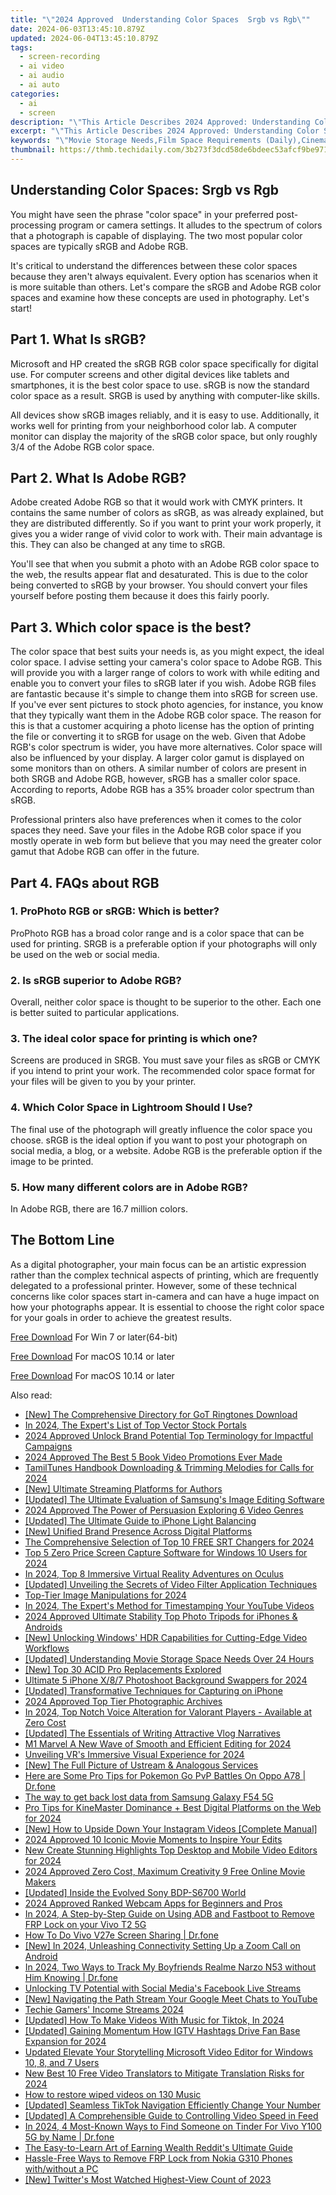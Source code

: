 ```yaml
---
title: "\"2024 Approved  Understanding Color Spaces  Srgb vs Rgb\""
date: 2024-06-03T13:45:10.879Z
updated: 2024-06-04T13:45:10.879Z
tags: 
  - screen-recording
  - ai video
  - ai audio
  - ai auto
categories: 
  - ai
  - screen
description: "\"This Article Describes 2024 Approved: Understanding Color Spaces: Srgb vs Rgb\""
excerpt: "\"This Article Describes 2024 Approved: Understanding Color Spaces: Srgb vs Rgb\""
keywords: "\"Movie Storage Needs,Film Space Requirements (Daily),Cinematographic Storage (Hourly),Films Warehouse Demand (Round-the-Clock),Storage for Films (per Day),24H Movie Space Utilization,Hourly Film Storage Assessment\""
thumbnail: https://thmb.techidaily.com/3b273f3dcd58de6bdeec53afcf9be971cffb1887a1cf9aa58c2806ddb93b59d9.jpg
---
```


## Understanding Color Spaces: Srgb vs Rgb

You might have seen the phrase "color space" in your preferred post-processing program or camera settings. It alludes to the spectrum of colors that a photograph is capable of displaying. The two most popular color spaces are typically sRGB and Adobe RGB.

It's critical to understand the differences between these color spaces because they aren't always equivalent. Every option has scenarios when it is more suitable than others. Let's compare the sRGB and Adobe RGB color spaces and examine how these concepts are used in photography. Let's start!

## Part 1\. What Is sRGB?

Microsoft and HP created the sRGB RGB color space specifically for digital use. For computer screens and other digital devices like tablets and smartphones, it is the best color space to use. sRGB is now the standard color space as a result. SRGB is used by anything with computer-like skills.

All devices show sRGB images reliably, and it is easy to use. Additionally, it works well for printing from your neighborhood color lab. A computer monitor can display the majority of the sRGB color space, but only roughly 3/4 of the Adobe RGB color space.

## Part 2\. What Is Adobe RGB?

Adobe created Adobe RGB so that it would work with CMYK printers. It contains the same number of colors as sRGB, as was already explained, but they are distributed differently. So if you want to print your work properly, it gives you a wider range of vivid color to work with. Their main advantage is this. They can also be changed at any time to sRGB.

You'll see that when you submit a photo with an Adobe RGB color space to the web, the results appear flat and desaturated. This is due to the color being converted to sRGB by your browser. You should convert your files yourself before posting them because it does this fairly poorly.

## Part 3\. Which color space is the best?

The color space that best suits your needs is, as you might expect, the ideal color space. I advise setting your camera's color space to Adobe RGB. This will provide you with a larger range of colors to work with while editing and enable you to convert your files to sRGB later if you wish. Adobe RGB files are fantastic because it's simple to change them into sRGB for screen use. If you've ever sent pictures to stock photo agencies, for instance, you know that they typically want them in the Adobe RGB color space. The reason for this is that a customer acquiring a photo license has the option of printing the file or converting it to sRGB for usage on the web. Given that Adobe RGB's color spectrum is wider, you have more alternatives. Color space will also be influenced by your display. A larger color gamut is displayed on some monitors than on others. A similar number of colors are present in both SRGB and Adobe RGB, however, sRGB has a smaller color space. According to reports, Adobe RGB has a 35% broader color spectrum than sRGB.

Professional printers also have preferences when it comes to the color spaces they need. Save your files in the Adobe RGB color space if you mostly operate in web form but believe that you may need the greater color gamut that Adobe RGB can offer in the future.

## Part 4\. FAQs about RGB

### 1\. ProPhoto RGB or sRGB: Which is better?

ProPhoto RGB has a broad color range and is a color space that can be used for printing. SRGB is a preferable option if your photographs will only be used on the web or social media.

### 2\. Is sRGB superior to Adobe RGB?

Overall, neither color space is thought to be superior to the other. Each one is better suited to particular applications.

### 3\. The ideal color space for printing is which one?

Screens are produced in SRGB. You must save your files as sRGB or CMYK if you intend to print your work. The recommended color space format for your files will be given to you by your printer.

### 4\. Which Color Space in Lightroom Should I Use?

The final use of the photograph will greatly influence the color space you choose. sRGB is the ideal option if you want to post your photograph on social media, a blog, or a website. Adobe RGB is the preferable option if the image to be printed.

### 5\. How many different colors are in Adobe RGB?

In Adobe RGB, there are 16.7 million colors.

## The Bottom Line

As a digital photographer, your main focus can be an artistic expression rather than the complex technical aspects of printing, which are frequently delegated to a professional printer. However, some of these technical concerns like color spaces start in-camera and can have a huge impact on how your photographs appear. It is essential to choose the right color space for your goals in order to achieve the greatest results.

[Free Download](https://tools.techidaily.com/wondershare/filmora/download/) For Win 7 or later(64-bit)

[Free Download](https://tools.techidaily.com/wondershare/filmora/download/) For macOS 10.14 or later

[Free Download](https://tools.techidaily.com/wondershare/filmora/download/) For macOS 10.14 or later

<ins class="adsbygoogle"
     style="display:block"
     data-ad-format="autorelaxed"
     data-ad-client="ca-pub-7571918770474297"
     data-ad-slot="1223367746"></ins>

<ins class="adsbygoogle"
     style="display:block"
     data-ad-format="autorelaxed"
     data-ad-client="ca-pub-7571918770474297"
     data-ad-slot="1223367746"></ins>



<ins class="adsbygoogle"
     style="display:block"
     data-ad-client="ca-pub-7571918770474297"
     data-ad-slot="8358498916"
     data-ad-format="auto"
     data-full-width-responsive="true"></ins>




<span class="atpl-alsoreadstyle">Also read:</span>
<div><ul>
<li><a href="https://some-tips.techidaily.com/new-the-comprehensive-directory-for-got-ringtones-download/"><u>[New] The Comprehensive Directory for GoT Ringtones Download</u></a></li>
<li><a href="https://some-tips.techidaily.com/in-2024-the-experts-list-of-top-vector-stock-portals/"><u>In 2024, The Expert's List of Top Vector Stock Portals</u></a></li>
<li><a href="https://some-tips.techidaily.com/2024-approved-unlock-brand-potential-top-terminology-for-impactful-campaigns/"><u>2024 Approved  Unlock Brand Potential  Top Terminology for Impactful Campaigns</u></a></li>
<li><a href="https://some-tips.techidaily.com/2024-approved-the-best-5-book-video-promotions-ever-made/"><u>2024 Approved  The Best 5 Book Video Promotions Ever Made</u></a></li>
<li><a href="https://some-tips.techidaily.com/tamiltunes-handbook-downloading-and-trimming-melodies-for-calls-for-2024/"><u>TamilTunes Handbook  Downloading & Trimming Melodies for Calls for 2024</u></a></li>
<li><a href="https://some-tips.techidaily.com/new-ultimate-streaming-platforms-for-authors/"><u>[New] Ultimate Streaming Platforms for Authors</u></a></li>
<li><a href="https://some-tips.techidaily.com/updated-the-ultimate-evaluation-of-samsungs-image-editing-software/"><u>[Updated] The Ultimate Evaluation of Samsung's Image Editing Software</u></a></li>
<li><a href="https://some-tips.techidaily.com/2024-approved-the-power-of-persuasion-exploring-6-video-genres/"><u>2024 Approved  The Power of Persuasion  Exploring 6 Video Genres</u></a></li>
<li><a href="https://some-tips.techidaily.com/updated-the-ultimate-guide-to-iphone-light-balancing/"><u>[Updated] The Ultimate Guide to iPhone Light Balancing</u></a></li>
<li><a href="https://some-tips.techidaily.com/new-unified-brand-presence-across-digital-platforms/"><u>[New] Unified Brand Presence Across Digital Platforms</u></a></li>
<li><a href="https://some-tips.techidaily.com/the-comprehensive-selection-of-top-10-free-srt-changers-for-2024/"><u>The Comprehensive Selection of Top 10 FREE SRT Changers for 2024</u></a></li>
<li><a href="https://some-tips.techidaily.com/top-5-zero-price-screen-capture-software-for-windows-10-users-for-2024/"><u>Top 5 Zero Price Screen Capture Software for Windows 10 Users for 2024</u></a></li>
<li><a href="https://some-tips.techidaily.com/in-2024-top-8-immersive-virtual-reality-adventures-on-oculus/"><u>In 2024, Top 8 Immersive Virtual Reality Adventures on Oculus</u></a></li>
<li><a href="https://some-tips.techidaily.com/updated-unveiling-the-secrets-of-video-filter-application-techniques/"><u>[Updated] Unveiling the Secrets of Video Filter Application Techniques</u></a></li>
<li><a href="https://some-tips.techidaily.com/top-tier-image-manipulations-for-2024/"><u>Top-Tier Image Manipulations for 2024</u></a></li>
<li><a href="https://some-tips.techidaily.com/in-2024-the-experts-method-for-timestamping-your-youtube-videos/"><u>In 2024, The Expert's Method for Timestamping Your YouTube Videos</u></a></li>
<li><a href="https://some-tips.techidaily.com/2024-approved-ultimate-stability-top-photo-tripods-for-iphones-and-androids/"><u>2024 Approved  Ultimate Stability  Top Photo Tripods for iPhones & Androids</u></a></li>
<li><a href="https://some-tips.techidaily.com/new-unlocking-windows-hdr-capabilities-for-cutting-edge-video-workflows/"><u>[New] Unlocking Windows' HDR Capabilities for Cutting-Edge Video Workflows</u></a></li>
<li><a href="https://some-tips.techidaily.com/updated-understanding-movie-storage-space-needs-over-24-hours/"><u>[Updated] Understanding Movie Storage Space Needs Over 24 Hours</u></a></li>
<li><a href="https://some-tips.techidaily.com/new-top-30-acid-pro-replacements-explored/"><u>[New] Top 30  ACID Pro Replacements Explored</u></a></li>
<li><a href="https://some-tips.techidaily.com/ultimate-5-iphone-x87-photoshoot-background-swappers-for-2024/"><u>Ultimate 5 iPhone X/8/7 Photoshoot Background Swappers for 2024</u></a></li>
<li><a href="https://some-tips.techidaily.com/updated-transformative-techniques-for-capturing-on-iphone/"><u>[Updated] Transformative Techniques for Capturing on iPhone</u></a></li>
<li><a href="https://some-tips.techidaily.com/2024-approved-top-tier-photographic-archives/"><u>2024 Approved  Top Tier Photographic Archives</u></a></li>
<li><a href="https://some-tips.techidaily.com/in-2024-top-notch-voice-alteration-for-valorant-players-available-at-zero-cost/"><u>In 2024, Top Notch Voice Alteration for Valorant Players - Available at Zero Cost</u></a></li>
<li><a href="https://some-tips.techidaily.com/updated-the-essentials-of-writing-attractive-vlog-narratives/"><u>[Updated] The Essentials of Writing Attractive Vlog Narratives</u></a></li>
<li><a href="https://some-tips.techidaily.com/m1-marvel-a-new-wave-of-smooth-and-efficient-editing-for-2024/"><u>M1 Marvel  A New Wave of Smooth and Efficient Editing for 2024</u></a></li>
<li><a href="https://some-tips.techidaily.com/unveiling-vrs-immersive-visual-experience-for-2024/"><u>Unveiling VR's Immersive Visual Experience for 2024</u></a></li>
<li><a href="https://some-tips.techidaily.com/new-the-full-picture-of-ustream-and-analogous-services/"><u>[New] The Full Picture of Ustream & Analogous Services</u></a></li>
<li><a href="https://android-pokemon-go.techidaily.com/here-are-some-pro-tips-for-pokemon-go-pvp-battles-on-oppo-a78-drfone-by-drfone-virtual-android/"><u>Here are Some Pro Tips for Pokemon Go PvP Battles On Oppo A78 | Dr.fone</u></a></li>
<li><a href="https://techidaily.com/the-way-to-get-back-lost-data-from-samsung-galaxy-f54-5g-by-fonelab-android-recover-data/"><u>The way to get back lost data from Samsung Galaxy F54 5G</u></a></li>
<li><a href="https://extra-skills.techidaily.com/pro-tips-for-kinemaster-dominance-plus-best-digital-platforms-on-the-web-for-2024/"><u>Pro Tips for KineMaster Dominance + Best Digital Platforms on the Web for 2024</u></a></li>
<li><a href="https://instagram-video-recordings.techidaily.com/new-how-to-upside-down-your-instagram-videos-complete-manual/"><u>[New] How to Upside Down Your Instagram Videos [Complete Manual]</u></a></li>
<li><a href="https://extra-tips.techidaily.com/2024-approved-10-iconic-movie-moments-to-inspire-your-edits/"><u>2024 Approved  10 Iconic Movie Moments to Inspire Your Edits</u></a></li>
<li><a href="https://ai-driven-video-production.techidaily.com/new-create-stunning-highlights-top-desktop-and-mobile-video-editors-for-2024/"><u>New Create Stunning Highlights Top Desktop and Mobile Video Editors for 2024</u></a></li>
<li><a href="https://ai-video-apps.techidaily.com/2024-approved-zero-cost-maximum-creativity-9-free-online-movie-makers/"><u>2024 Approved Zero Cost, Maximum Creativity 9 Free Online Movie Makers</u></a></li>
<li><a href="https://extra-skills.techidaily.com/updated-inside-the-evolved-sony-bdp-s6700-world/"><u>[Updated] Inside the Evolved Sony BDP-S6700 World</u></a></li>
<li><a href="https://visual-screen-recording.techidaily.com/2024-approved-ranked-webcam-apps-for-beginners-and-pros/"><u>2024 Approved  Ranked Webcam Apps for Beginners and Pros</u></a></li>
<li><a href="https://bypass-frp.techidaily.com/in-2024-a-step-by-step-guide-on-using-adb-and-fastboot-to-remove-frp-lock-on-your-vivo-t2-5g-by-drfone-android/"><u>In 2024, A Step-by-Step Guide on Using ADB and Fastboot to Remove FRP Lock on your Vivo T2 5G</u></a></li>
<li><a href="https://screen-mirror.techidaily.com/how-to-do-vivo-v27e-screen-sharing-drfone-by-drfone-android/"><u>How To Do Vivo V27e Screen Sharing | Dr.fone</u></a></li>
<li><a href="https://video-capture.techidaily.com/new-in-2024-unleashing-connectivity-setting-up-a-zoom-call-on-android/"><u>[New] In 2024, Unleashing Connectivity  Setting Up a Zoom Call on Android</u></a></li>
<li><a href="https://android-location-track.techidaily.com/in-2024-two-ways-to-track-my-boyfriends-realme-narzo-n53-without-him-knowing-drfone-by-drfone-virtual-android/"><u>In 2024, Two Ways to Track My Boyfriends Realme Narzo N53 without Him Knowing | Dr.fone</u></a></li>
<li><a href="https://facebook-video-content.techidaily.com/unlocking-tv-potential-with-social-medias-facebook-live-streams/"><u>Unlocking TV Potential with Social Media's Facebook Live Streams</u></a></li>
<li><a href="https://youtube-help.techidaily.com/new-navigating-the-path-stream-your-google-meet-chats-to-youtube/"><u>[New] Navigating the Path  Stream Your Google Meet Chats to YouTube</u></a></li>
<li><a href="https://youtube-videos.techidaily.com/techie-gamers-income-streams-2024/"><u>Techie Gamers' Income Streams 2024</u></a></li>
<li><a href="https://tiktok-clips.techidaily.com/updated-how-to-make-videos-with-music-for-tiktok-in-2024/"><u>[Updated] How To Make Videos With Music for Tiktok, In 2024</u></a></li>
<li><a href="https://instagram-video-recordings.techidaily.com/updated-gaining-momentum-how-igtv-hashtags-drive-fan-base-expansion-for-2024/"><u>[Updated] Gaining Momentum  How IGTV Hashtags Drive Fan Base Expansion for 2024</u></a></li>
<li><a href="https://ai-vdieo-software.techidaily.com/updated-elevate-your-storytelling-microsoft-video-editor-for-windows-10-8-and-7-users/"><u>Updated Elevate Your Storytelling Microsoft Video Editor for Windows 10, 8, and 7 Users</u></a></li>
<li><a href="https://ai-voice-clone.techidaily.com/new-best-10-free-video-translators-to-mitigate-translation-risks-for-2024/"><u>New Best 10 Free Video Translators to Mitigate Translation Risks for 2024</u></a></li>
<li><a href="https://blog-min.techidaily.com/how-to-restore-wiped-videos-on-130-music-by-fonelab-android-recover-video/"><u>How to restore wiped videos on 130 Music</u></a></li>
<li><a href="https://extra-support.techidaily.com/updated-seamless-tiktok-navigation-efficiently-change-your-number/"><u>[Updated] Seamless TikTok Navigation  Efficiently Change Your Number</u></a></li>
<li><a href="https://extra-tips.techidaily.com/updated-a-comprehensible-guide-to-controlling-video-speed-in-feed/"><u>[Updated] A Comprehensible Guide to Controlling Video Speed in Feed</u></a></li>
<li><a href="https://review-topics.techidaily.com/in-2024-4-most-known-ways-to-find-someone-on-tinder-for-vivo-y100-5g-by-name-drfone-by-drfone-virtual-android/"><u>In 2024, 4 Most-Known Ways to Find Someone on Tinder For Vivo Y100 5G by Name | Dr.fone</u></a></li>
<li><a href="https://extra-tips.techidaily.com/the-easy-to-learn-art-of-earning-wealth-reddits-ultimate-guide/"><u>The Easy-to-Learn Art of Earning Wealth  Reddit's Ultimate Guide</u></a></li>
<li><a href="https://android-frp.techidaily.com/hassle-free-ways-to-remove-frp-lock-from-nokia-g310-phones-withwithout-a-pc-by-drfone-android/"><u>Hassle-Free Ways to Remove FRP Lock from Nokia G310 Phones with/without a PC</u></a></li>
<li><a href="https://twitter-videos.techidaily.com/new-twitters-most-watched-highest-view-count-of-2023/"><u>[New] Twitter's Most Watched  Highest-View Count of 2023</u></a></li>
</ul></div>
